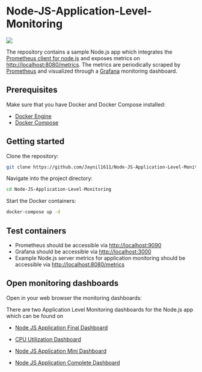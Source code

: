 # Node-JS-Application-Level-Monitoring

![](https://cdn.codersociety.com/uploads/keystone/nodejs-performance-monitoring-with-prometheus-and-grafana.png)

The repository contains a sample Node.js app which integrates the [Prometheus client for node.js](https://github.com/siimon/prom-client) and exposes metrics on [http://localhost:8080/metrics](http://localhost:8080/metrics). The metrics are periodically scraped by [Prometheus](https://prometheus.io) and visualized through a [Grafana](https://grafana.com/oss/grafana) monitoring dashboard.

## Prerequisites

Make sure that you have Docker and Docker Compose installed:

- [Docker Engine](https://docs.docker.com/engine)
- [Docker Compose](https://docs.docker.com/compose)

## Getting started

Clone the repository:

```bash
git clone https://github.com/Jaynil1611/Node-JS-Application-Level-Monitoring
```

Navigate into the project directory:

```bash
cd Node-JS-Application-Level-Monitoring
```

Start the Docker containers:

```bash
docker-compose up -d
```

## Test containers

- Prometheus should be accessible via [http://localhost:9090](http://localhost:9090)
- Grafana should be accessible via [http://localhost:3000](http://localhost:3000)
- Example Node.js server metrics for application monitoring should be accessible via [http://localhost:8080/metrics](http://localhost:8080/metrics)

## Open monitoring dashboards

Open in your web browser the monitoring dashboards:

There are two Application Level Monitoring dashboards for the Node.js app which can be found on

- [Node JS Application Final Dashboard](http://http://localhost:3000/d/XzE5uHXMz/node-js-application-complete-dashboard-final?orgId=1&refresh=30s)

- [CPU Utilization Dashboard](http://localhost:3000/d/rYdddlPWk/node-exporter-full?orgId=1&refresh=30s)

- [Node JS Application Mini Dashboard](http://localhost:3000/d/PTSqcpJWk/nodejs-application-mini-dashboard?orgId=1&refresh=30s)

- [Node JS Application Complete Dashboard](http://localhost:3000/d/3J_78b6Zz/node-js-application-complete-dashboard?orgId=1&refresh=30s)
